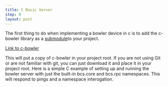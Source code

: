 ```yaml
---
title: C Basic Server
step: 0
layout: post
---
```


The first thing to do when implementing a bowler device in c is to add the c-bowler library as a <a href="http://overapi.com/git">submodule</a>to your project.  

 <a href="https://github.com/NeuronRobotics/c-bowler">Link to c-bowler</a>

This will put a copy of c-bowler in your project root. If you are not using Git or are not familiar with git, you can just download it and place it in your project root. Here is a simple C example of setting up and running the bowler server with just the built-in bcs.core and bcs.rpc namespaces. This will respond to pings and a namespace interogation. 

<script src="https://gist.github.com/madhephaestus/a9fe17f11d1e74e4d6a4.js"></script>



